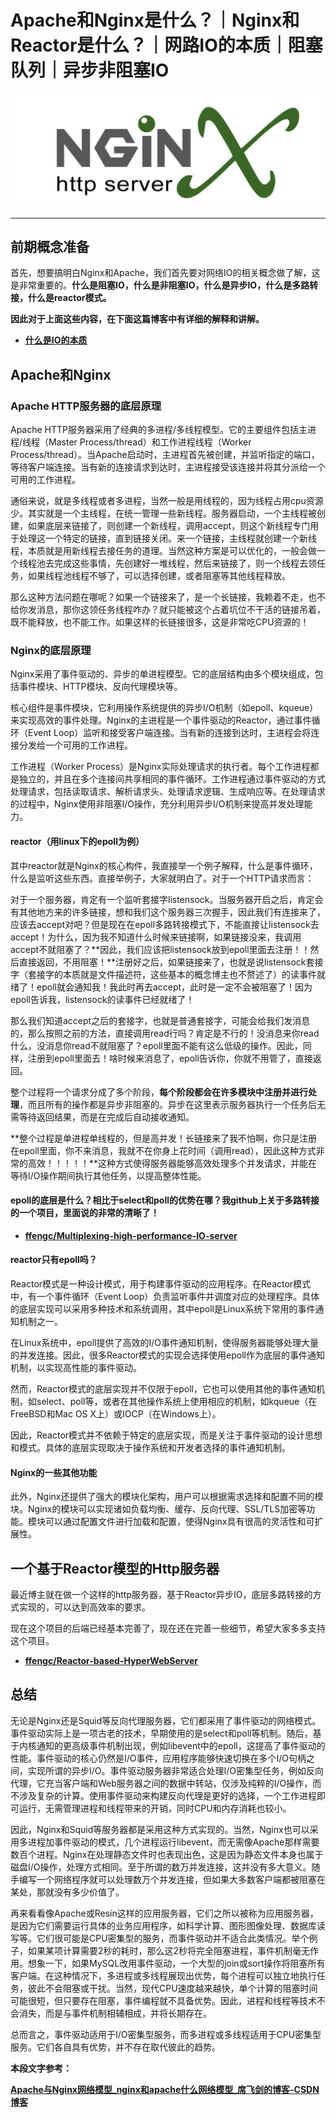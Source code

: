 # Apache和Nginx是什么？｜Nginx和Reactor是什么？｜网路IO的本质｜阻塞队列｜异步非阻塞IO

![](./assets/1.png)

------

## **前期概念准备**

首先，想要搞明白Nginx和Apache，我们首先要对网络IO的相关概念做了解，这是非常重要的。**什么是阻塞IO，什么是非阻塞IO，什么是异步IO，什么是多路转接，什么是reactor模式。**

**因此对于上面这些内容，在下面这篇博客中有详细的解释和讲解。**

- **[什么是IO的本质](../what-is-io/what-is-io.html)**

## Apache和Nginx

### Apache HTTP服务器的底层原理

Apache HTTP服务器采用了经典的多进程/多线程模型。它的主要组件包括主进程/线程（Master Process/thread）和工作进程线程（Worker Process/thread）。当Apache启动时，主进程首先被创建，并监听指定的端口，等待客户端连接。当有新的连接请求到达时，主进程接受该连接并将其分派给一个可用的工作进程。

通俗来说，就是多线程或者多进程，当然一般是用线程的，因为线程占用cpu资源少。其实就是一个主线程，在统一管理一些新线程。服务器启动，一个主线程被创建，如果底层来链接了，则创建一个新线程，调用accept，则这个新线程专门用于处理这一个特定的链接，直到链接关闭。来一个链接，主线程就创建一个新线程，本质就是用新线程去接任务的道理。当然这种方案是可以优化的，一般会做一个线程池去完成这些事情，先创建好一堆线程，然后来链接了，则一个线程去领任务，如果线程池线程不够了，可以选择创建，或者阻塞等其他线程释放。

那么这种方法问题在哪呢？如果一个链接来了，是一个长链接，我赖着不走，也不给你发消息，那你这领任务线程咋办？就只能被这个占着坑位不干活的链接吊着，既不能释放，也不能工作。如果这样的长链接很多，这是非常吃CPU资源的！

### Nginx的底层原理

Nginx采用了事件驱动的、异步的单进程模型。它的底层结构由多个模块组成，包括事件模块、HTTP模块、反向代理模块等。

核心组件是事件模块，它利用操作系统提供的异步I/O机制（如epoll、kqueue）来实现高效的事件处理。Nginx的主进程是一个事件驱动的Reactor，通过事件循环（Event Loop）监听和接受客户端连接。当有新的连接到达时，主进程会将连接分发给一个可用的工作进程。

工作进程（Worker Process）是Nginx实际处理请求的执行者。每个工作进程都是独立的，并且在多个连接间共享相同的事件循环。工作进程通过事件驱动的方式处理请求，包括读取请求、解析请求头、处理请求逻辑、生成响应等。在处理请求的过程中，Nginx使用非阻塞I/O操作，充分利用异步I/O机制来提高并发处理能力。

#### reactor（用linux下的epoll为例）

其中reactor就是Nginx的核心构件，我直接举一个例子解释，什么是事件循环，什么是监听这些东西。直接举例子，大家就明白了。对于一个HTTP请求而言：

对于一个服务器，肯定有一个监听套接字listensock。当服务器开启之后，肯定会有其他地方来的许多链接，想和我们这个服务器三次握手，因此我们有连接来了，应该去accept对吧？但是现在在epoll多路转接模式下，不能直接让listensock去accept！为什么，因为我不知道什么时候来链接啊，如果链接没来，我调用accept不就阻塞了？**因此，我们应该把listensock放到epoll里面去注册！！然后直接返回，不用阻塞！**注册好之后，如果链接来了，也就是说listensock套接字（套接字的本质就是文件描述符，这些基本的概念博主也不赘述了）的读事件就绪了！epoll就会通知我！我此时再去accept，此时是一定不会被阻塞了！因为epoll告诉我，listensock的读事件已经就绪了！

那么我们知道accept之后的套接字，也就是普通套接字，可能会给我们发消息的，那么按照之前的方法，直接调用read行吗？肯定是不行的！没消息来你read什么，没消息你read不就阻塞了？epoll里面不能有这么低级的操作。因此，同样，注册到epoll里面去！啥时候来消息了，epoll告诉你，你就不用管了，直接返回。

整个过程将一个请求分成了多个阶段，**每个阶段都会在许多模块中注册并进行处理**，而且所有的操作都是异步非阻塞的。异步在这里表示服务器执行一个任务后无需等待返回结果，而是在完成后自动接收通知。

**整个过程是单进程单线程的，但是高并发！长链接来了我不怕啊，你只是注册在epoll里面，你不来消息，我就不在你身上花时间（调用read），因此这种方式非常的高效！！！！！**这种方式使得服务器能够高效处理多个并发请求，并能在等待I/O操作期间执行其他任务，以提高整体性能。

#### epoll的底层是什么？相比于select和poll的优势在哪？我github上关于多路转接的一个项目，里面说的非常的清晰了！

- **[ffengc/Multiplexing-high-performance-IO-server](https://github.com/ffengc/Multiplexing-high-performance-IO-server)**

#### reactor只有epoll吗？

Reactor模式是一种设计模式，用于构建事件驱动的应用程序。在Reactor模式中，有一个事件循环（Event Loop）负责监听事件并调度对应的处理程序。具体的底层实现可以采用多种技术和系统调用，其中epoll是Linux系统下常用的事件通知机制之一。

在Linux系统中，epoll提供了高效的I/O事件通知机制，使得服务器能够处理大量的并发连接。因此，很多Reactor模式的实现会选择使用epoll作为底层的事件通知机制，以实现高性能的事件驱动。

然而，Reactor模式的底层实现并不仅限于epoll，它也可以使用其他的事件通知机制，如select、poll等，或者在其他操作系统上使用相应的机制，如kqueue（在FreeBSD和Mac OS X上）或IOCP（在Windows上）。

因此，Reactor模式并不依赖于特定的底层实现，而是关注于事件驱动的设计思想和模式。具体的底层实现取决于操作系统和开发者选择的事件通知机制。

#### Nginx的一些其他功能

此外，Nginx还提供了强大的模块化架构，用户可以根据需求选择和配置不同的模块。Nginx的模块可以实现诸如负载均衡、缓存、反向代理、SSL/TLS加密等功能。模块可以通过配置文件进行加载和配置，使得Nginx具有很高的灵活性和可扩展性。

## 一个基于Reactor模型的Http服务器

最近博主就在做一个这样的http服务器，基于Reactor异步IO，底层多路转接的方式实现的，可以达到高效率的要求。

现在这个项目的后端已经基本完善了，现在还在完善一些细节，希望大家多多支持这个项目。

- **[ffengc/Reactor-based-HyperWebServer](https://github.com/ffengc/Reactor-based-HyperWebServer)**

## 总结

无论是Nginx还是Squid等反向代理服务器，它们都采用了事件驱动的网络模式。事件驱动实际上是一项古老的技术，早期使用的是select和poll等机制。随后，基于内核通知的更高级事件机制出现，例如libevent中的epoll，这提高了事件驱动的性能。事件驱动的核心仍然是I/O事件，应用程序能够快速切换在多个I/O句柄之间，实现所谓的异步I/O。事件驱动服务器非常适合处理I/O密集型任务，例如反向代理，它充当客户端和Web服务器之间的数据中转站，仅涉及纯粹的I/O操作，而不涉及复杂的计算。使用事件驱动来构建反向代理是更好的选择，一个工作进程即可运行，无需管理进程和线程带来的开销，同时CPU和内存消耗也较小。

因此，Nginx和Squid等服务器都是采用这种方式实现的。当然，Nginx也可以采用多进程加事件驱动的模式，几个进程运行libevent，而无需像Apache那样需要数百个进程。Nginx在处理静态文件时也表现出色，这是因为静态文件本身也属于磁盘I/O操作，处理方式相同。至于所谓的数万并发连接，这并没有多大意义。随手编写一个网络程序就可以处理数万个并发连接，但如果大多数客户端都被阻塞在某处，那就没有多少价值了。

再来看看像Apache或Resin这样的应用服务器，它们之所以被称为应用服务器，是因为它们需要运行具体的业务应用程序，如科学计算、图形图像处理、数据库读写等。它们很可能是CPU密集型的服务，而事件驱动并不适合此类情况。举个例子，如果某项计算需要2秒的耗时，那么这2秒将完全阻塞进程，事件机制毫无作用。想象一下，如果MySQL改用事件驱动，一个大型的join或sort操作将阻塞所有客户端。在这种情况下，多进程或多线程展现出优势，每个进程可以独立地执行任务，彼此不会阻塞或干扰。当然，现代CPU速度越来越快，单个计算的阻塞时间可能很短，但只要存在阻塞，事件编程就不具备优势。因此，进程和线程等技术不会消失，而是与事件机制相辅相成，并将长期存在。

总而言之，事件驱动适用于I/O密集型服务，而多进程或多线程适用于CPU密集型服务。它们各自具有优势，并不存在取代彼此的趋势。

**本段文字参考：**

**[Apache与Nginx网络模型\_nginx和apache什么网络模型\_席飞剑的博客-CSDN博客](https://blog.csdn.net/xifeijian/article/details/17385831)**